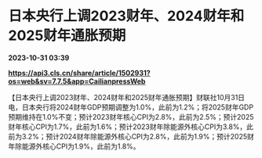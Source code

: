 # 日本央行上调2023财年、2024财年和2025财年通胀预期

**2023-10-31 03:39**

**https://api3.cls.cn/share/article/1502931?os=web&sv=7.7.5&app=CailianpressWeb**

【日本央行上调2023财年、2024财年和2025财年通胀预期】财联社10月31日电，日本央行将2024财年GDP预期调整为1.0%，此前为1.2%；将2025财年GDP预期维持在1.0%不变；预计2023财年核心CPI为2.8%，此前为2.5%；预计2025财年核心CPI为1.7%，此前为1.6%；预计2023财年除能源外核心CPI为3.8%，此前为3.2%；预计2024财年除能源外核心CPI为2.8%，此前为1.9%；预计2025财年除能源外核心CPI为1.9%，此前为1.8%。